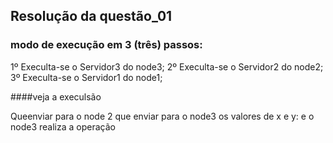 ## Resolução da questão_01
### modo de execução em 3 (três) passos:
1º Execulta-se o Servidor3 do node3;
2º Execulta-se o Servidor2 do node2;
3º Execulta-se o Servidor1 do node1;

####veja a execulsão
 
Queenviar para o node 2 que enviar para o node3 os valores de x e y:
e o node3 realiza a operação 


